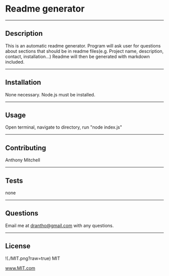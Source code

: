 # Readme generator 

  

  -------------------------------------------------------------------------------

  

  ## Description

  This is an automatic readme generator. Program will ask user for questions about sections that should be in readme files(e.g. Project name, description, contact, installation...) Readme will then be generated with markdown included.

  -------------------------------------------------------------------------------

  

  ## Installation 

  

  None necessary. Node.js must be installed.

  -------------------------------------------------------------------------------

  

  ## Usage 

  

  Open terminal, navigate to directory, run "node index.js" 

  -------------------------------------------------------------------------------

  

  ## Contributing 

  

  Anthony Mitchell

  -------------------------------------------------------------------------------

  

  ## Tests 

  none 

  -------------------------------------------------------------------------------

  

  ## Questions
  Email me at drantho@gmail.com with any questions. 

  -------------------------------------------------------------------------------

  

  ## License
  !(./MIT.png?raw=true) MIT 

  www.MIT.com
